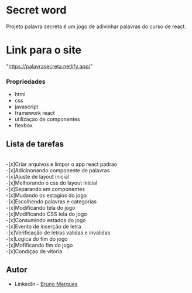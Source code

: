 # Secret word
Projeto palavra secreta é um jogo de adivinhar palavras do curso de react.

# Link para o site
"https://palavrasecreta.netlify.app/"

### Propriedades

- html
- css
- javascript
- framework react
- utilizaçao de componentes
- flexbox 

## Lista de tarefas
<br>
-[x]Criar arquivos e limpar o app react padrao 
<br>
-[x]Adicinonando componente de palavras
<br>
-[x]Ajuste de layout inicial
<br>
-[x]Melhorando o css do layout inicial 
<br>
-[x]Separando em componentes
<br>
-[x]Mudando os estagios do jogo
<br>
-[x]Escolhendo palavras e categorias
<br>
-[x]Modificando tela do jogo
<br>
-[x]Modificando CSS tela do jogo
<br>
-[x]Consumindo estados do jogo
<br>
-[x]Evento de inserção de letra
<br>
-[x]Verificação de letras validas e invalidas
<br>
-[x]Logica do fim do jogo
<br>
-[x]Mofificando fim do jogo
<br>
-[x]Condiçao de vitoria

## Autor

- LinkedIn - [Bruno Marques](https://www.linkedin.com/in/bruno-c-marques/)